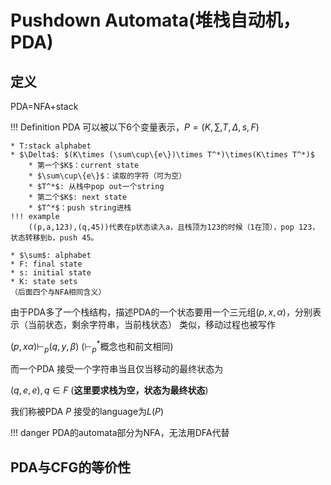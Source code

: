 # Pushdown Automata(堆栈自动机，PDA)

## 定义
PDA=NFA+stack

!!! Definition
    PDA 可以被以下6个变量表示，$P=(K,\sum,T,\Delta,s,F)$
    
    * T:stack alphabet
    * $\Delta$: $(K\times (\sum\cup\{e\})\times T^*)\times(K\times T^*)$
        * 第一个$K$：current state
        * $\sum\cup\{e\}$：读取的字符（可为空）
        * $T^*$: 从栈中pop out一个string
        * 第二个$K$: next state
        * $T^*$：push string进栈
    !!! example
        ((p,a,123),(q,45))代表在p状态读入a，且栈顶为123的时候（1在顶），pop 123，状态转移到b，push 45。
    
    * $\sum$: alphabet
    * F: final state
    * s: initial state
    * K: state sets
    （后面四个与NFA相同含义）

由于PDA多了一个栈结构，描述PDA的一个状态要用一个三元组$(p,x,\alpha)$，分别表示（当前状态，剩余字符串，当前栈状态）
类似，移动过程也被写作

$(p,x\alpha)\vdash_p (q,y,\beta)$ ($\vdash_p^*$概念也和前文相同)

而一个PDA 接受一个字符串当且仅当移动的最终状态为

$(q,e,e),q\in F$ (**这里要求栈为空，状态为最终状态**)

我们称被PDA $P$ 接受的language为$L(P)$

!!! danger
    PDA的automata部分为NFA，无法用DFA代替

## PDA与CFG的等价性
    